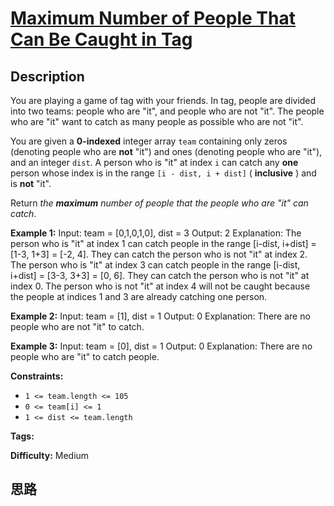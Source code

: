 # [Maximum Number of People That Can Be Caught in Tag][title]

## Description

You are playing a game of tag with your friends. In tag, people are divided
into two teams: people who are "it", and people who are not "it". The people
who are "it" want to catch as many people as possible who are not "it".

You are given a **0-indexed** integer array `team` containing only zeros
(denoting people who are **not** "it") and ones (denoting people who are
"it"), and an integer `dist`. A person who is "it" at index `i` can catch any
**one** person whose index is in the range `[i - dist, i + dist]` (
**inclusive** ) and is **not** "it".

Return _the **maximum** number of people that the people who are "it" can
catch_.



**Example 1:**
            Input: team = [0,1,0,1,0], dist = 3    Output: 2    Explanation:    The person who is "it" at index 1 can catch people in the range [i-dist, i+dist] = [1-3, 1+3] = [-2, 4].    They can catch the person who is not "it" at index 2.    The person who is "it" at index 3 can catch people in the range [i-dist, i+dist] = [3-3, 3+3] = [0, 6].    They can catch the person who is not "it" at index 0.    The person who is not "it" at index 4 will not be caught because the people at indices 1 and 3 are already catching one person.

**Example 2:**
            Input: team = [1], dist = 1    Output: 0    Explanation:    There are no people who are not "it" to catch.    

**Example 3:**
            Input: team = [0], dist = 1    Output: 0    Explanation: There are no people who are "it" to catch people.    



**Constraints:**

  * `1 <= team.length <= 105`
  * `0 <= team[i] <= 1`
  * `1 <= dist <= team.length`


**Tags:** 

**Difficulty:** Medium

## 思路

[title]: https://leetcode-cn.com/problems/maximum-number-of-people-that-can-be-caught-in-tag
